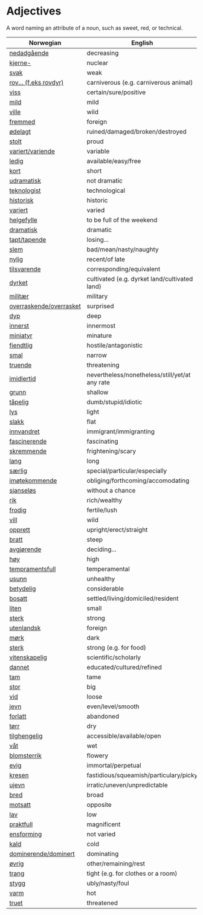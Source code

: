 # Adjectives

A word naming an attribute of a noun, such as sweet, red, or technical.

| Norwegian | English |
| --- | --- |
| [nedadgående](https://www.ordnett.no/search?language=no&phrase=nedadgående) | decreasing |
| [kjerne-](https://www.ordnett.no/search?language=no&phrase=kjerne-) | nuclear |
| [svak](https://www.ordnett.no/search?language=no&phrase=svak) | weak |
| [rov... (f.eks rovdyr)](https://www.ordnett.no/search?language=no&phrase=rov...%20(f.eks%20rovdyr)) | carniverous (e.g. carniverous animal) |
| [viss](https://www.ordnett.no/search?language=no&phrase=viss) | certain/sure/positive |
| [mild](https://www.ordnett.no/search?language=no&phrase=mild) | mild |
| [ville](https://www.ordnett.no/search?language=no&phrase=ville) | wild |
| [fremmed](https://www.ordnett.no/search?language=no&phrase=fremmed) | foreign |
| [ødelagt](https://www.ordnett.no/search?language=no&phrase=ødelagt) | ruined/damaged/broken/destroyed |
| [stolt](https://www.ordnett.no/search?language=no&phrase=stolt) | proud |
| [variert/variende](https://www.ordnett.no/search?language=no&phrase=variert/variende) | variable |
| [ledig](https://www.ordnett.no/search?language=no&phrase=ledig) | available/easy/free |
| [kort](https://www.ordnett.no/search?language=no&phrase=kort) | short |
| [udramatisk](https://www.ordnett.no/search?language=no&phrase=udramatisk) | not dramatic |
| [teknologist](https://www.ordnett.no/search?language=no&phrase=teknologist) | technological |
| [historisk](https://www.ordnett.no/search?language=no&phrase=historisk) | historic |
| [variert](https://www.ordnett.no/search?language=no&phrase=variert) | varied |
| [helgefylle](https://www.ordnett.no/search?language=no&phrase=helgefylle) | to be full of the weekend |
| [dramatisk](https://www.ordnett.no/search?language=no&phrase=dramatisk) | dramatic |
| [tapt/tapende](https://www.ordnett.no/search?language=no&phrase=tapt/tapende) | losing... |
| [slem](https://www.ordnett.no/search?language=no&phrase=slem) | bad/mean/nasty/naughty |
| [nylig](https://www.ordnett.no/search?language=no&phrase=nylig) | recent/of late |
| [tilsvarende](https://www.ordnett.no/search?language=no&phrase=tilsvarende) | corresponding/equivalent |
| [dyrket](https://www.ordnett.no/search?language=no&phrase=dyrket) | cultivated (e.g. dyrket land/cultivated land) |
| [militær](https://www.ordnett.no/search?language=no&phrase=militær) | military |
| [overraskende/overrasket](https://www.ordnett.no/search?language=no&phrase=overraskende/overrasket) | surprised |
| [dyp](https://www.ordnett.no/search?language=no&phrase=dyp) | deep |
| [innerst](https://www.ordnett.no/search?language=no&phrase=innerst) | innermost |
| [miniatyr](https://www.ordnett.no/search?language=no&phrase=miniatyr) | minature |
| [fiendtlig](https://www.ordnett.no/search?language=no&phrase=fiendtlig) | hostile/antagonistic |
| [smal](https://www.ordnett.no/search?language=no&phrase=smal) | narrow |
| [truende](https://www.ordnett.no/search?language=no&phrase=truende) | threatening |
| [imidlertid](https://www.ordnett.no/search?language=no&phrase=imidlertid) | nevertheless/nonetheless/still/yet/at any rate |
| [grunn](https://www.ordnett.no/search?language=no&phrase=grunn) | shallow |
| [tåpelig](https://www.ordnett.no/search?language=no&phrase=tåpelig) | dumb/stupid/idiotic |
| [lys](https://www.ordnett.no/search?language=no&phrase=lys) | light |
| [slakk](https://www.ordnett.no/search?language=no&phrase=slakk) | flat |
| [innvandret](https://www.ordnett.no/search?language=no&phrase=innvandret) | immigrant/immigranting |
| [fascinerende](https://www.ordnett.no/search?language=no&phrase=fascinerende) | fascinating |
| [skremmende](https://www.ordnett.no/search?language=no&phrase=skremmende) | frightening/scary |
| [lang](https://www.ordnett.no/search?language=no&phrase=lang) | long |
| [særlig](https://www.ordnett.no/search?language=no&phrase=særlig) | special/particular/especially |
| [imøtekommende](https://www.ordnett.no/search?language=no&phrase=imøtekommende) | obliging/forthcoming/accomodating |
| [sjanseløs](https://www.ordnett.no/search?language=no&phrase=sjanseløs) | without a chance |
| [rik](https://www.ordnett.no/search?language=no&phrase=rik) | rich/wealthy |
| [frodig](https://www.ordnett.no/search?language=no&phrase=frodig) | fertile/lush |
| [vill](https://www.ordnett.no/search?language=no&phrase=vill) | wild |
| [opprett](https://www.ordnett.no/search?language=no&phrase=opprett) | upright/erect/straight |
| [bratt](https://www.ordnett.no/search?language=no&phrase=bratt) | steep |
| [avgjørende](https://www.ordnett.no/search?language=no&phrase=avgjørende) | deciding... |
| [høy](https://www.ordnett.no/search?language=no&phrase=høy) | high |
| [tempramentsfull](https://www.ordnett.no/search?language=no&phrase=tempramentsfull) | temperamental |
| [usunn](https://www.ordnett.no/search?language=no&phrase=usunn) | unhealthy |
| [betydelig](https://www.ordnett.no/search?language=no&phrase=betydelig) | considerable |
| [bosatt](https://www.ordnett.no/search?language=no&phrase=bosatt) | settled/living/domiciled/resident |
| [liten](https://www.ordnett.no/search?language=no&phrase=liten) | small |
| [sterk](https://www.ordnett.no/search?language=no&phrase=sterk) | strong |
| [utenlandsk](https://www.ordnett.no/search?language=no&phrase=utenlandsk) | foreign |
| [mørk](https://www.ordnett.no/search?language=no&phrase=mørk) | dark |
| [sterk](https://www.ordnett.no/search?language=no&phrase=sterk) | strong (e.g. for food) |
| [vitenskapelig](https://www.ordnett.no/search?language=no&phrase=vitenskapelig) | scientific/scholarly |
| [dannet](https://www.ordnett.no/search?language=no&phrase=dannet) | educated/cultured/refined |
| [tam](https://www.ordnett.no/search?language=no&phrase=tam) | tame |
| [stor](https://www.ordnett.no/search?language=no&phrase=stor) | big |
| [vid](https://www.ordnett.no/search?language=no&phrase=vid) | loose |
| [jevn](https://www.ordnett.no/search?language=no&phrase=jevn) | even/level/smooth |
| [forlatt](https://www.ordnett.no/search?language=no&phrase=forlatt) | abandoned |
| [tørr](https://www.ordnett.no/search?language=no&phrase=tørr) | dry |
| [tilghengelig](https://www.ordnett.no/search?language=no&phrase=tilghengelig) | accessible/available/open |
| [våt](https://www.ordnett.no/search?language=no&phrase=våt) | wet |
| [blomsterrik](https://www.ordnett.no/search?language=no&phrase=blomsterrik) | flowery |
| [evig](https://www.ordnett.no/search?language=no&phrase=evig) | immortal/perpetual |
| [kresen](https://www.ordnett.no/search?language=no&phrase=kresen) | fastidious/squeamish/particulary/picky |
| [ujevn](https://www.ordnett.no/search?language=no&phrase=ujevn) | irratic/uneven/unpredictable |
| [bred](https://www.ordnett.no/search?language=no&phrase=bred) | broad |
| [motsatt](https://www.ordnett.no/search?language=no&phrase=motsatt) | opposite |
| [lav](https://www.ordnett.no/search?language=no&phrase=lav) | low |
| [praktfull](https://www.ordnett.no/search?language=no&phrase=praktfull) | magnificent |
| [ensforming](https://www.ordnett.no/search?language=no&phrase=ensforming) | not varied |
| [kald](https://www.ordnett.no/search?language=no&phrase=kald) | cold |
| [dominerende/dominert](https://www.ordnett.no/search?language=no&phrase=dominerende/dominert) | dominating |
| [øvrig](https://www.ordnett.no/search?language=no&phrase=øvrig) | other/remaining/rest |
| [trang](https://www.ordnett.no/search?language=no&phrase=trang) | tight (e.g. for clothes or a room) |
| [stygg](https://www.ordnett.no/search?language=no&phrase=stygg) | ubly/nasty/foul |
| [varm](https://www.ordnett.no/search?language=no&phrase=varm) | hot |
| [truet](https://www.ordnett.no/search?language=no&phrase=truet) | threatened |

